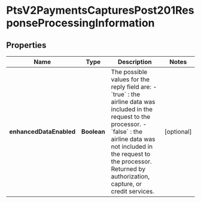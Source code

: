 
# PtsV2PaymentsCapturesPost201ResponseProcessingInformation

## Properties
Name | Type | Description | Notes
------------ | ------------- | ------------- | -------------
**enhancedDataEnabled** | **Boolean** | The possible values for the reply field are: - &#x60;true&#x60; : the airline data was included in the request to the processor. - &#x60;false&#x60; : the airline data was not included in the request to the processor.  Returned by authorization, capture, or credit services.  |  [optional]



